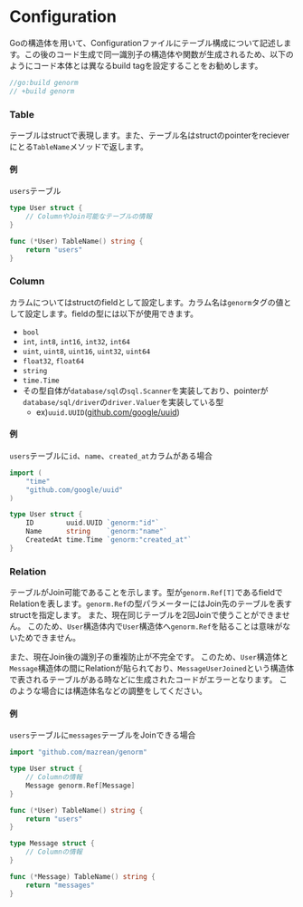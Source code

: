 # Configuration

Goの構造体を用いて、Configurationファイルにテーブル構成について記述します。この後のコード生成で同一識別子の構造体や関数が生成されるため、以下のようにコード本体とは異なるbuild tagを設定することをお勧めします。

```go
//go:build genorm
// +build genorm
```

### Table

テーブルはstructで表現します。また、テーブル名はstructのpointerをrecieverにとる`TableName`メソッドで返します。

#### 例

`users`テーブル

```go
type User struct {
    // ColumnやJoin可能なテーブルの情報
}

func (*User) TableName() string {
    return "users"
}
```

### Column

カラムについてはstructのfieldとして設定します。カラム名は`genorm`タグの値として設定します。fieldの型には以下が使用できます。

* `bool`
* `int`, `int8`, `int16`, `int32`, `int64`
* `uint`, `uint8`, `uint16`, `uint32`, `uint64`
* `float32`, `float64`
* `string`
* `time.Time`
* その型自体が`database/sql`の`sql.Scanner`を実装しており、pointerが`database/sql/driver`の`driver.Valuer`を実装している型
  * ex)`uuid.UUID`([github.com/google/uuid](https://github.com/google/uuid))

#### 例

`users`テーブルに`id`、`name`、`created_at`カラムがある場合

```go
import (
    "time"
    "github.com/google/uuid"
)

type User struct {
	ID        uuid.UUID `genorm:"id"`
	Name      string    `genorm:"name"`
	CreatedAt time.Time `genorm:"created_at"`
}
```

### Relation

テーブルがJoin可能であることを示します。型が`genorm.Ref[T]`であるfieldでRelationを表します。`genorm.Ref`の型パラメーターにはJoin先のテーブルを表すstructを指定します。
また、現在同じテーブルを2回Joinで使うことができません。
このため、`User`構造体内で`User`構造体へ`genorm.Ref`を貼ることは意味がないためできません。

また、現在Join後の識別子の重複防止が不完全です。
このため、`User`構造体と`Message`構造体の間にRelationが貼られており、`MessageUserJoined`という構造体で表されるテーブルがある時などに生成されたコードがエラーとなります。
このような場合には構造体名などの調整をしてください。

#### 例

`users`テーブルに`messages`テーブルをJoinできる場合

```go
import "github.com/mazrean/genorm"

type User struct {
    // Columnの情報
    Message genorm.Ref[Message]
}

func (*User) TableName() string {
    return "users"
}

type Message struct {
    // Columnの情報
}

func (*Message) TableName() string {
    return "messages"
}
```
